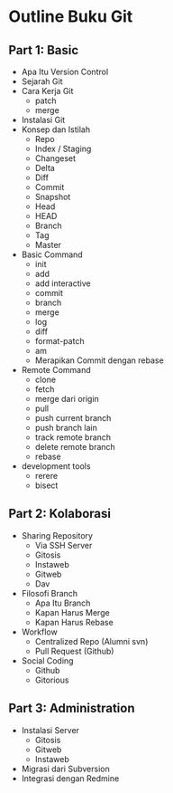 # Outline Buku Git

## Part 1: Basic
- Apa Itu Version Control
- Sejarah Git
- Cara Kerja Git
	- patch
	- merge
- Instalasi Git
- Konsep dan Istilah
	- Repo
	- Index / Staging
	- Changeset
	- Delta
	- Diff
	- Commit
	- Snapshot
	- Head
	- HEAD
	- Branch
	- Tag
	- Master
- Basic Command
	- init
	- add
	- add interactive
	- commit
	- branch
	- merge
	- log
	- diff
	- format-patch
	- am
	- Merapikan Commit dengan rebase
- Remote Command
	- clone
	- fetch
	- merge dari origin
	- pull
	- push current branch
	- push branch lain
	- track remote branch
	- delete remote branch
	- rebase
- development tools
	- rerere
	- bisect

## Part 2: Kolaborasi
- Sharing Repository
	- Via SSH Server
	- Gitosis
	- Instaweb
	- Gitweb
	- Dav
- Filosofi Branch
	- Apa Itu Branch
	- Kapan Harus Merge
	- Kapan Harus Rebase
- Workflow
	- Centralized Repo (Alumni svn)
	- Pull Request (Github)
- Social Coding
	- Github
	- Gitorious

## Part 3: Administration
- Instalasi Server
	- Gitosis
	- Gitweb
	- Instaweb
- Migrasi dari Subversion
- Integrasi dengan Redmine

